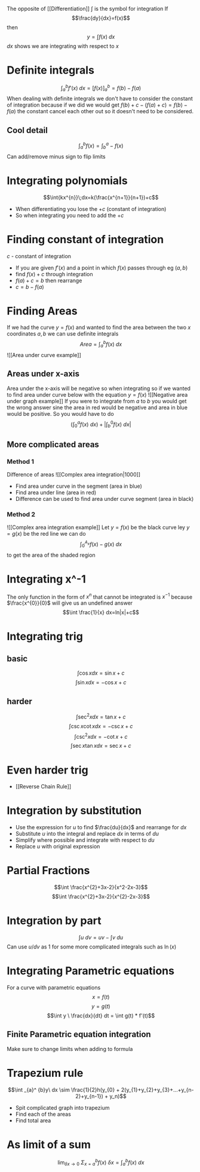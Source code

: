 The opposite of [[Differentiation]]
$\int$ is the symbol for integration
If
$$\frac{dy}{dx}=f(x)$$
then
$$y=\int{f(x)} \; dx$$
$dx$ shows we are integrating with respect to $x$
# Definite integrals
$$\int^{b}_{a}{f'(x)}\;{dx}=[f(x)]^{b}_{a}=f(b)-f(a)$$
When dealing with definite integrals we don't have to consider the constant of integration because if we did we would get $f(b)+c-(f(a)+c)=f(b)-f(a)$ the constant cancel each other out so it doesn't need to be considered.

## Cool detail
$$\int_{a}^{b}f(x) = \int_{b}^{a}-f(x)$$
Can add/remove minus sign to flip limits
# Integrating polynomials
$$\int{kx^{n}}\;dx=k(\frac{x^{n+1}}{n+1})+c$$
- When differentiating you lose the $+c$ (constant of integration)
- So when integrating you need to add the $+c$ 
# Finding constant of integration
$c$ - constant of integration
- If you are given $f'(x)$ and a point in which $f(x)$ passes through eg $(a,b)$  
- find $f(x) +c$ through integration
- $f(a)+c = b$ then rearrange 
- $c=b-f(a)$ 
# Finding Areas
If we had the curve $y=f(x)$ and wanted to find the area between the two $x$ coordinates $a,b$ we can use definite integrals
$$Area=\int^{b}_{a}f(x)\; dx$$
![[Area under curve example]]
## Areas under x-axis
Area under the x-axis will be negative so when integrating 
so if we wanted to find area under curve below with the equation $y=f(x)$
![[Negative area under graph example]]
If you were to integrate from $a$ to $b$ you would get the wrong answer sine the area in red would be negative and area in blue would be positive. So you would have to do
$$\left(\int^{a}_{0}f(x)\ dx\right)+|\int^{0}_{b}f(x) \ dx|$$
## More complicated areas
### Method 1
Difference of areas
![[Complex area integration|1000]]
- Find area under curve in the segment (area in blue)
- Find area under line (area in red)
- Difference can be used to find area under curve segment (area in black)
### Method 2
![[Complex area integration example]]
Let $y=f(x)$ be the black curve
ley $y=g(x)$ be the red line
we can do
$$\int_{0}^{A_{x}}f(x)-g(x) \ dx$$
to get the area of the shaded region
# Integrating x^-1
The only function in the form of $x^n$ that cannot be integrated is $x^{-1}$ because $\frac{x^{0}}{0}$ will give us an undefined answer
$$\int \frac{1}{x} dx=ln|x|+c$$
# Integrating trig
## basic
$$\int \cos x dx = \sin x + c$$
$$\int \sin x dx = -\cos x +c$$
## harder
$$\int \sec^{2}x dx=\tan x +c$$
$$\int \csc x \cot x dx =-\csc x + c$$
$$\int \csc^{2}x dx = -\cot x + c$$
$$\int \sec x \tan x dx = \sec x + c$$
# Even harder trig
- [[Reverse Chain Rule]]
# Integration by substitution
- Use the expression for $u$ to find $\frac{du}{dx}$ and rearrange for $dx$
- Substitute $u$ into the integral and replace $dx$ in terms of $du$
- Simplify where possible and integrate with respect to $du$
- Replace $u$ with original expression
# Partial Fractions
$$\int \frac{x^{2}+3x-2}{x^2-2x-3}$$
$$\int \frac{x^{2}+3x-2}{x^{2}-2x-3}$$
# Integration by part
$$\int u \ dv = uv - \int v \ du$$
Can use $u/dv$ as $1$ for some more complicated integrals such as $\ln(x)$ 
# Integrating Parametric equations
For a curve with parametric equations
$$x = f(t)$$
$$y = g(t)$$
$$\int y \ \frac{dx}{dt} dt = \int g(t) * f'(t)$$
## Finite Parametric equation integration
Make sure to change limits when adding to formula
# Trapezium rule
$$\int _{a}^ {b}y\ dx \sim \frac{1}{2}h(y_{0} + 2(y_{1}+y_{2}+y_{3}+...+y_{n-2}+y_{n-1}) + y_n)$$
- Spit complicated graph into trapezium
- Find each of the areas
- Find total area
# As limit of a sum
$$\lim_{\delta x \rightarrow 0} \; \Sigma _{x=a}^{b} f(x) \ \delta x = \int _{a}^ {b} f(x) \ dx$$